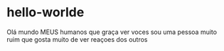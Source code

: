 # hello-worlde
Olá mundo 
MEUS humanos que graça ver voces 
sou uma pessoa muito ruim que gosta muito de ver reaçoes dos outros 
